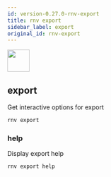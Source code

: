 ```yaml
---
id: version-0.27.0-rnv-export
title: rnv export
sidebar_label: export
original_id: rnv-export
---
```


<img src="https://renative.org/img/ic_cli.png" width=50 height=50 />

## export

Get interactive options for export

```bash
rnv export
```

### help

Display export help

```bash
rnv export help
```
